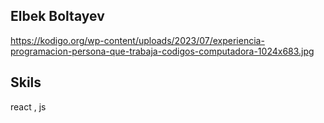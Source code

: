 ## Elbek Boltayev
https://kodigo.org/wp-content/uploads/2023/07/experiencia-programacion-persona-que-trabaja-codigos-computadora-1024x683.jpg
## Skils
react , js



